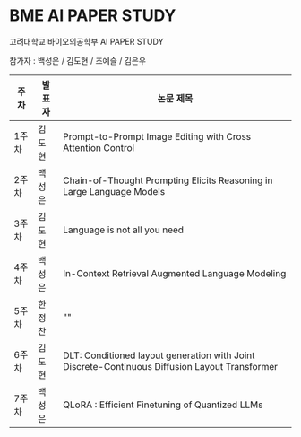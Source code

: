 # BME AI PAPER STUDY

고려대학교 바이오의공학부 AI PAPER STUDY

참가자 : 백성은 / 김도현 / 조예슬 / 김은우

| 주차 | 발표자 | 논문 제목 |
|------|-------|------------------------------------------------------------------|
| 1주차 | 김도현 | Prompt-to-Prompt Image Editing with Cross Attention Control |
| 2주차 | 백성은 | Chain-of-Thought Prompting Elicits Reasoning in Large Language Models |
| 3주차 | 김도현 | Language is not all you need |
| 4주차 | 백성은 | In-Context Retrieval Augmented Language Modeling |
| 5주차 | 한정찬 | "" |
| 6주차 | 김도현 | DLT: Conditioned layout generation with Joint Discrete-Continuous Diffusion Layout Transformer |
| 7주차 | 백성은 | QLoRA : Efficient Finetuning of Quantized LLMs |
